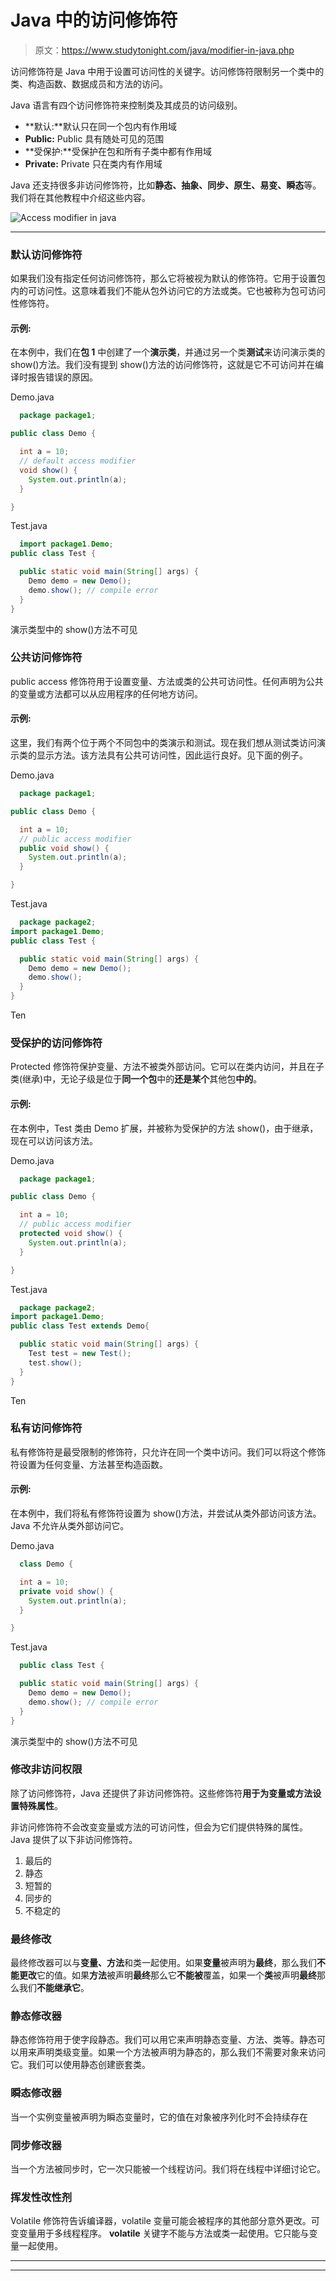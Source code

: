 # Java 中的访问修饰符

> 原文：<https://www.studytonight.com/java/modifier-in-java.php>

访问修饰符是 Java 中用于设置可访问性的关键字。访问修饰符限制另一个类中的类、构造函数、数据成员和方法的访问。

Java 语言有四个访问修饰符来控制类及其成员的访问级别。

*   **默认:**默认只在同一个包内有作用域
*   **Public:** Public 具有随处可见的范围
*   **受保护:**受保护在包和所有子类中都有作用域
*   **Private:** Private 只在类内有作用域

Java 还支持很多非访问修饰符，比如**静态、抽象、同步、原生、易变、瞬态**等。我们将在其他教程中介绍这些内容。

![Access modifier in java](img/26bc0b3889ca80b20eb17aff9bf0bf77.png)

* * *

### 默认访问修饰符

如果我们没有指定任何访问修饰符，那么它将被视为默认的修饰符。它用于设置包内的可访问性。这意味着我们不能从包外访问它的方法或类。它也被称为包可访问性修饰符。

#### 示例:

在本例中，我们在**包 1** 中创建了一个**演示类**，并通过另一个类**测试**来访问演示类的 show()方法。我们没有提到 show()方法的访问修饰符，这就是它不可访问并在编译时报告错误的原因。

Demo.java

```java
  package package1;

public class Demo {

  int a = 10;
  // default access modifier
  void show() {
    System.out.println(a);
  }

} 

```

Test.java

```java
  import package1.Demo;
public class Test {

  public static void main(String[] args) {
    Demo demo = new Demo();
    demo.show(); // compile error
  }
} 

```

演示类型中的 show()方法不可见

### 公共访问修饰符

public access 修饰符用于设置变量、方法或类的公共可访问性。任何声明为公共的变量或方法都可以从应用程序的任何地方访问。

#### 示例:

这里，我们有两个位于两个不同包中的类演示和测试。现在我们想从测试类访问演示类的显示方法。该方法具有公共可访问性，因此运行良好。见下面的例子。

Demo.java

```java
  package package1;

public class Demo {

  int a = 10;
  // public access modifier
  public void show() {
    System.out.println(a);
  }

} 

```

Test.java

```java
  package package2;
import package1.Demo;
public class Test {

  public static void main(String[] args) {
    Demo demo = new Demo();
    demo.show();
  }
} 

```

Ten

### 受保护的访问修饰符

Protected 修饰符保护变量、方法不被类外部访问。它可以在类内访问，并且在子类(继承)中，无论子级是位于**同一个包**中的**还是某个**其他包**中的**。

#### 示例:

在本例中，Test 类由 Demo 扩展，并被称为受保护的方法 show()，由于继承，现在可以访问该方法。

Demo.java

```java
  package package1;

public class Demo {

  int a = 10;
  // public access modifier
  protected void show() {
    System.out.println(a);
  }

} 

```

Test.java

```java
  package package2;
import package1.Demo;
public class Test extends Demo{

  public static void main(String[] args) {
    Test test = new Test();
    test.show();
  }
} 

```

Ten

### 私有访问修饰符

私有修饰符是最受限制的修饰符，只允许在同一个类中访问。我们可以将这个修饰符设置为任何变量、方法甚至构造函数。

#### 示例:

在本例中，我们将私有修饰符设置为 show()方法，并尝试从类外部访问该方法。Java 不允许从类外部访问它。

Demo.java

```java
  class Demo {

  int a = 10;
  private void show() {
    System.out.println(a);
  }

} 

```

Test.java

```java
  public class Test {

  public static void main(String[] args) {
    Demo demo = new Demo();
    demo.show(); // compile error
  }
} 

```

演示类型中的 show()方法不可见

### 修改非访问权限

除了访问修饰符，Java 还提供了非访问修饰符。这些修饰符**用于为变量或方法设置特殊属性**。

非访问修饰符不会改变变量或方法的可访问性，但会为它们提供特殊的属性。Java 提供了以下非访问修饰符。

1.  最后的
2.  静态
3.  短暂的
4.  同步的
5.  不稳定的

### 最终修改

最终修改器可以与**变量、方法**和类一起使用。如果**变量**被声明为**最终**，那么我们**不能更改**它的值。如果**方法**被声明**最终**那么它**不能被**覆盖，如果一个**类**被声明**最终**那么我们**不能继承它**。

### 静态修改器

静态修饰符用于使字段静态。我们可以用它来声明静态变量、方法、类等。静态可以用来声明类级变量。如果一个方法被声明为静态的，那么我们不需要对象来访问它。我们可以使用静态创建嵌套类。

### 瞬态修改器

当一个实例变量被声明为瞬态变量时，它的值在对象被序列化时不会持续存在

### 同步修改器

当一个方法被同步时，它一次只能被一个线程访问。我们将在线程中详细讨论它。

### 挥发性改性剂

Volatile 修饰符告诉编译器，volatile 变量可能会被程序的其他部分意外更改。可变变量用于多线程程序。 **volatile** 关键字不能与方法或类一起使用。它只能与变量一起使用。

* * *

* * *